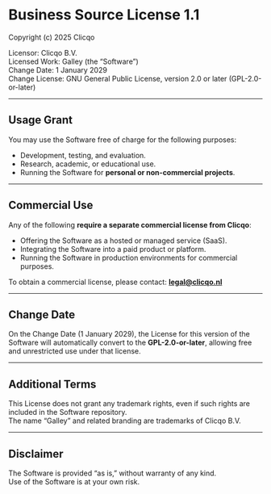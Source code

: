 # Business Source License 1.1

Copyright (c) 2025 Clicqo

Licensor: Clicqo B.V.  
Licensed Work: Galley (the “Software”)  
Change Date: 1 January 2029  
Change License: GNU General Public License, version 2.0 or later (GPL-2.0-or-later)

---

## Usage Grant

You may use the Software free of charge for the following purposes:

- Development, testing, and evaluation.  
- Research, academic, or educational use.  
- Running the Software for **personal or non-commercial projects**.  

---

## Commercial Use

Any of the following **require a separate commercial license from Clicqo**:

- Offering the Software as a hosted or managed service (SaaS).  
- Integrating the Software into a paid product or platform.  
- Running the Software in production environments for commercial purposes.  

To obtain a commercial license, please contact: **legal@clicqo.nl**

---

## Change Date

On the Change Date (1 January 2029), the License for this version of the Software will automatically convert to the **GPL-2.0-or-later**, allowing free and unrestricted use under that license.

---

## Additional Terms

This License does not grant any trademark rights, even if such rights are included in the Software repository.  
The name “Galley” and related branding are trademarks of Clicqo B.V.

---

## Disclaimer

The Software is provided “as is,” without warranty of any kind.  
Use of the Software is at your own risk.
